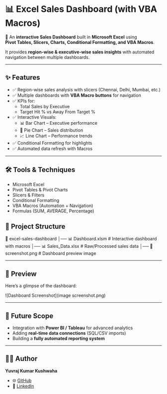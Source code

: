 # 📊 Excel Sales Dashboard (with VBA Macros)

🚀 An **interactive Sales Dashboard** built in **Microsoft Excel** using  
**Pivot Tables, Slicers, Charts, Conditional Formatting, and VBA Macros**.  

It provides **region-wise & executive-wise sales insights** with automated navigation between multiple dashboards.

---

## ✨ Features
- ✅ Region-wise sales analysis with slicers (Chennai, Delhi, Mumbai, etc.)
- ✅ Multiple dashboards with **VBA Macro buttons** for navigation
- ✅ KPIs for:
  - Total Sales by Executive
  - Target Hit % vs Away From Target %
- ✅ Interactive Visuals:
  - 📊 Bar Chart – Executive performance
  - 🥧 Pie Chart – Sales distribution
  - 📈 Line Chart – Performance trends
- ✅ Conditional Formatting for highlights
- ✅ Automated data refresh with Macros

---

## 🛠 Tools & Techniques
- Microsoft Excel
- Pivot Tables & Pivot Charts
- Slicers & Filters
- Conditional Formatting
- VBA Macros (Automation + Navigation)
- Formulas (SUM, AVERAGE, Percentage)

## 📂 Project Structure
📁 excel-sales-dashboard
│── 📊 Dashboard.xlsm # Interactive dashboard with macros
│── 📊 Sales_Data.xlsx # Raw/Processed sales data
│── 📸 screenshot.png # Dashboard preview image

---

## 📸 Preview
Here’s a glimpse of the dashboard:  

![Dashboard Screenshot](image screenshot.png)

---

## 🔮 Future Scope
- Integration with **Power BI / Tableau** for advanced analytics  
- Adding **real-time data connections** (SQL/CSV imports)  
- Building a **fully automated reporting system**  

---

## 👨‍💻 Author
**Yuvraj Kumar Kushwaha**  
- 🌐 [GitHub](https://github.com/YourGitHubUsername)  
- 💼 [LinkedIn](https://linkedin.com/in/YourLinkedInProfile)  




